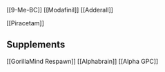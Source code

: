 [[9-Me-BC]]
[[Modafinil]]
[[Adderall]]

[[Piracetam]]
## **Supplements**
[[GorillaMind Respawn]]
[[Alphabrain]]
[[Alpha GPC]]

